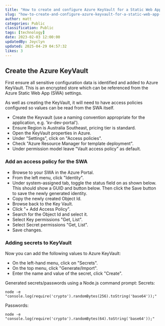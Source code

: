 ```yaml
---
title: "How to create and configure Azure KeyVault for a Static Web App"
slug: "how-to-create-and-configure-azure-keyvault-for-a-static-web-app-be7167"
author: matt
categories: Public
classification: Public
tags: [technology]
date: 2023-02-03 12:00:00 
updatedBy: Joyclyn
updated: 2025-04-29 04:57:32 
likes: 3
---
```


## Create the Azure KeyVault

First ensure all sensitive configuration data is identified and added to Azure KeyVault. This is an encrypted store which can be referenced from the Azure Static Web App (SWA) settings.

As well as creating the KeyVault, it will need to have access policies configured so values can be read from the SWA itself.

* Create the Keyvault (use a naming convention appropriate for the application, e.g. 'kv-dev-portal').
* Ensure Region is Australia Southeast, pricing tier is standard.
* Open the KeyVault properties in Azure.
* Under "Settings", click on "Access policies".
* Check "Azure Resource Manager for template deployment".
* Under permission model leave "Vault access policy" as default.

### Add an access policy for the SWA

* Browse to your SWA in the Azure Portal.
* From the left menu, click "Identity".
* Under system-assigned tab, toggle the status field on as shown below. This should show a GUID and button below. Then click the Save button to save the newly generated identity.
* Copy the newly created Object Id.
* Browse back to the Key Vault.
* Click "+ Add Access Policy".
* Search for the Object Id and select it.
* Select Key permissions "Get, List".
* Select Secret permissions "Get, List".
* Save changes.

### Adding secrets to KeyVault

Now you can add the following values to Azure KeyVault:

* On the left-hand menu, click on "Secrets".
* On the top menu, click "Generate/Import".
* Enter the name and value of the secret, click "Create".

Generated secrets/passwords using a Node.js command prompt:
Secrets:
```
node -e "console.log(require('crypto').randomBytes(256).toString('base64'));"
```
Passwords: 
```
node -e "console.log(require('crypto').randomBytes(64).toString('base64'));"
```